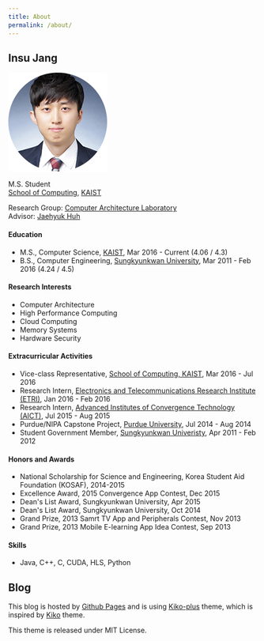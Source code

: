```yaml
---
title: About
permalink: /about/
---
```



## Insu Jang

![profile](/assets/images/profile.png)

M.S. Student  
[School of Computing](cs.kaist.ac.kr), [KAIST](http://www.kaist.edu/html/en/index.html)

Research Group: [Computer Architecture Laboratory](calab.kaist.ac.kr)  
Advisor: [Jaehyuk Huh](calab.kaist.ac.kr:8080/~jhuh)


#### Education
- M.S., Computer Science,  [KAIST](http://www.kaist.edu/html/en/index.html), Mar 2016 - Current (4.06 / 4.3)
- B.S., Computer Engineering, [Sungkyunkwan University](http://www.skku.edu/eng_home/index.jsp), Mar 2011 - Feb 2016 (4.24 / 4.5)

#### Research Interests
- Computer Architecture
- High Performance Computing
- Cloud Computing
- Memory Systems
- Hardware Security


#### Extracurricular Activities
- Vice-class Representative, [School of Computing, KAIST](cs.kaist.ac.kr), Mar 2016 - Jul 2016
- Research Intern, [Electronics and Telecommunications Research Institute (ETRI)](https://etri.re.kr/eng/main/main.etri), Jan 2016 - Feb 2016
- Research Intern, [Advanced Institutes of Convergence Technology (AICT)](http://aict.snu.ac.kr/eng/), Jul 2015 - Aug 2015
- Purdue/NIPA Capstone Project, [Purdue University](http://www.purdue.edu/), Jul 2014 - Aug 2014
- Student Government Member, [Sungkyunkwan Univeristy](http://www.skku.edu/eng_home/index.jsp), Apr 2011 - Feb 2012


#### Honors and Awards
- National Scholarship for Science and Engineering, Korea Student Aid Foundation (KOSAF), 2014-2015
- Excellence Award, 2015 Convergence App Contest, Dec 2015
- Dean's List Award, Sungkyunkwan University, Apr 2015
- Dean's List Award, Sungkyunkwan University, Oct 2014
- Grand Prize, 2013 Samrt TV App and Peripherals Contest, Nov 2013
- Grand Prize, 2013 Mobile E-learning App Idea Contest, Sep 2013

#### Skills
- Java, C++, C, CUDA, HLS, Python

## Blog
This blog is hosted by [Github Pages](https://pages.github.com/) and is using [Kiko-plus](https://aweekj.github.io/Kiko-plus) theme, which is inspired by [Kiko](http://github.com/gfjaru/Kiko) theme.

This theme is released under MIT License.
